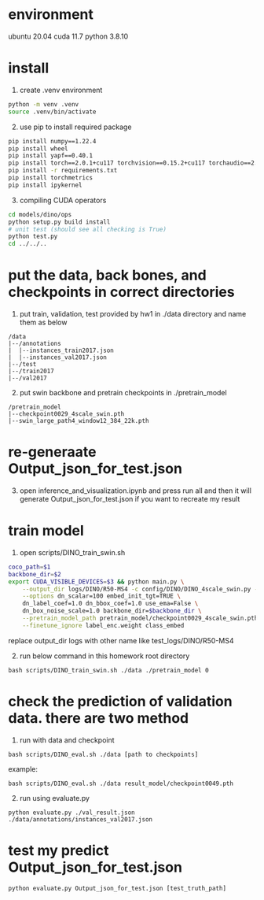 # environment
ubuntu 20.04
cuda 11.7
python 3.8.10

# install

1. create .venv environment
```bash
python -m venv .venv
source .venv/bin/activate
```
2. use pip to install required package
``` bash
pip install numpy==1.22.4
pip install wheel
pip install yapf==0.40.1
pip install torch==2.0.1+cu117 torchvision==0.15.2+cu117 torchaudio==2.0.2 --index-url https://download.pytorch.org/whl/cu117
pip install -r requirements.txt
pip install torchmetrics
pip install ipykernel
```

3. compiling CUDA operators
```bash
cd models/dino/ops
python setup.py build install
# unit test (should see all checking is True)
python test.py
cd ../../..
```

# put the data, back bones, and checkpoints in correct directories

1. put train, validation, test provided by hw1 in ./data directory and name them as below

```
/data
|--/annotations
|  |--instances_train2017.json
|  |--instances_val2017.json
|--/test
|--/train2017
|--/val2017

```
2. put  swin backbone and pretrain checkpoints in ./pretrain_model

```
/pretrain_model
|--checkpoint0029_4scale_swin.pth
|--swin_large_path4_window12_384_22k.pth
```


# re-generaate Output_json_for_test.json
3. open inference_and_visualization.ipynb and press run all and then it will generate Output_json_for_test.json if you want to recreate my result

# train model

1. open scripts/DINO_train_swin.sh

```bash
coco_path=$1
backbone_dir=$2
export CUDA_VISIBLE_DEVICES=$3 && python main.py \
	--output_dir logs/DINO/R50-MS4 -c config/DINO/DINO_4scale_swin.py --coco_path $coco_path \
	--options dn_scalar=100 embed_init_tgt=TRUE \
	dn_label_coef=1.0 dn_bbox_coef=1.0 use_ema=False \
	dn_box_noise_scale=1.0 backbone_dir=$backbone_dir \
    --pretrain_model_path pretrain_model/checkpoint0029_4scale_swin.pth \
    --finetune_ignore label_enc.weight class_embed
```
replace output_dir logs with other name like test_logs/DINO/R50-MS4

2. run below command in this homework root directory
```
bash scripts/DINO_train_swin.sh ./data ./pretrain_model 0
```

# check the prediction of validation data. there are two method
1. run with data and checkpoint
```
bash scripts/DINO_eval.sh ./data [path to checkpoints]
```
example:

```
bash scripts/DINO_eval.sh ./data result_model/checkpoint0049.pth
```

2. run using evaluate.py
```
python evaluate.py ./val_result.json ./data/annotations/instances_val2017.json
```


# test my predict Output_json_for_test.json
```
python evaluate.py Output_json_for_test.json [test_truth_path]
``` 




